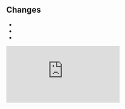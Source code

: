 <!--
Feel free to stylize the PR description however you like as long as it is clear what changes were made and why
-->

## Changes

-
-
-

<!--
  Please replace the hashes "pull_###.json" in the Url below with the pull request number so it can show the actual test coverage.
  E.g: .../quackamole-event-emitter__pull_19.json)
-->
![Coverage Badge](https://img.shields.io/endpoint?url=https://gist.githubusercontent.com/andreas-schoch/63f6547acd916bfb217f065a6357f29a/raw/quackamole-event-emitter__pull_###.json)
